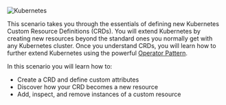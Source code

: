 ![Kubernetes](/javajon/courses/kubernetes-extensibility/crds/assets/kubernetes.png "Kubernetes")

This scenario takes you through the essentials of defining new Kubernetes Custom Resource Definitions (CRDs). You will extend Kubernetes by creating new resources beyond the standard ones you normally get with any Kubernetes cluster. Once you understand CRDs, you will learn how to further extend Kubernetes using the powerful [Operator Pattern](https://kubernetes.io/docs/concepts/extend-kubernetes/operator/).

In this scenario you will learn how to:

- Create a CRD and define custom attributes
- Discover how your CRD becomes a new resource
- Add, inspect, and remove instances of a custom resource
